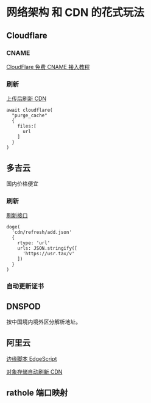 # 网络架构 和 CDN 的花式玩法

## Cloudflare

### CNAME

[CloudFlare 免费 CNAME 接入教程](https://luotianyi.vc/6185.html)

### 刷新

[上传后刷新 CDN](https://github.com/user-tax/site/blob/main/sh/cloudflare.js)

```
await cloudflare(
  "purge_cache"
  {
    files:[
      url
    ]
  }
)
```
## 多吉云

国内价格便宜

### 刷新

[刷新接口](https://www.npmjs.com/package/@u7/doge)

```
doge(
  'cdn/refresh/add.json'
  {
    rtype: 'url'
    urls: JSON.stringify([
      'https://usr.tax/v'
    ])
  }
)
```

### 自动更新证书

## DNSPOD

按中国境内境外区分解析地址。

## 阿里云

[边缘脚本 EdgeScript](https://help.aliyun.com/document_detail/126565.html)

[对象存储自动刷新 CDN](https://developer.aliyun.com/article/759596)

## rathole 端口映射
